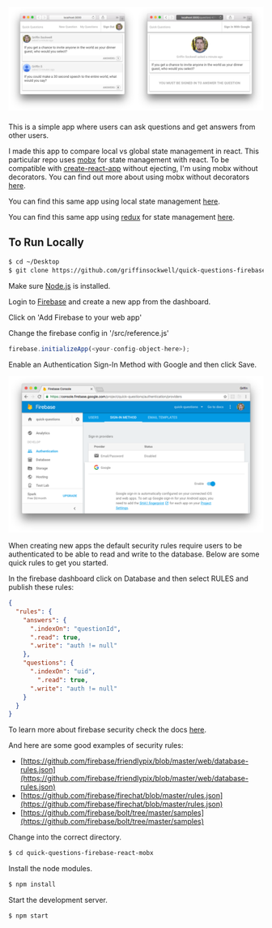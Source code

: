 ![screenshot-1](screenshot-1.png)
---

This is a simple app where users can ask questions and get answers from other users.

I made this app to compare local vs global state management in react. This particular repo uses [mobx](https://mobxjs.github.io/mobx/) for state management with react. To be compatible with [create-react-app](https://github.com/facebookincubator/create-react-app) without ejecting, I'm using mobx without decorators. You can find out more about using mobx without decorators [here](https://mobxjs.github.io/mobx/best/decorators.html).

You can find this same app using local state management [here](https://github.com/griffinsockwell/quick-questions-firebase-react).

You can find this same app using [redux](http://redux.js.org/) for state management [here](https://github.com/griffinsockwell/quick-questions-firebase-react-redux).

## To Run Locally

```bash
$ cd ~/Desktop
$ git clone https://github.com/griffinsockwell/quick-questions-firebase-react-mobx.git
```

Make sure [Node.js](https://nodejs.org/) is installed.

Login to [Firebase](https://console.firebase.google.com/) and create a new app from the dashboard.

Click on 'Add Firebase to your web app'

Change the firebase config in '/src/reference.js'

```js
firebase.initializeApp(<your-config-object-here>);
```

Enable an Authentication Sign-In Method with Google and then click Save.

![screenshot-2](screenshot-2.png)

When creating new apps the default security rules require users to be authenticated to be able to read and write to the database. Below are some quick rules to get you started.

In the firebase dashboard click on Database and then select RULES and publish these rules:

```json
{
  "rules": {
    "answers": {
      ".indexOn": "questionId",
      ".read": true,
      ".write": "auth != null"
    },
    "questions": {
      ".indexOn": "uid",
    	".read": true,
      ".write": "auth != null"
    }
  }
}
```

To learn more about firebase security check the docs [here](https://firebase.google.com/docs/database/security/).

And here are some good examples of security rules:
* [https://github.com/firebase/friendlypix/blob/master/web/database-rules.json](https://github.com/firebase/friendlypix/blob/master/web/database-rules.json)
* [https://github.com/firebase/firechat/blob/master/rules.json](https://github.com/firebase/firechat/blob/master/rules.json)
* [https://github.com/firebase/bolt/tree/master/samples](https://github.com/firebase/bolt/tree/master/samples)

Change into the correct directory.
```bash
$ cd quick-questions-firebase-react-mobx
```

Install the node modules.
```bash
$ npm install
```

Start the development server.
```bash
$ npm start
```
